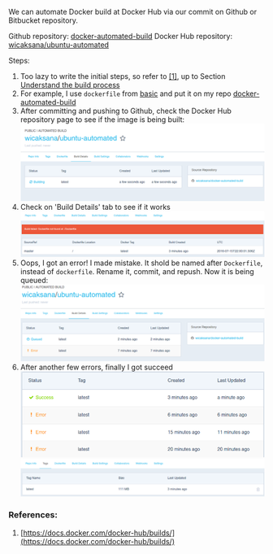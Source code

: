 We can automate Docker build at Docker Hub via our commit on Github or
Bitbucket repository.

Github repository: [docker-automated-build](https://github.com/wicaksana/docker-automated-build)
Docker Hub repository: [wicaksana/ubuntu-automated](https://hub.docker.com/r/wicaksana/ubuntu-automated/)

Steps:
1. Too lazy to write the initial steps, so refer to [\[1\]](#ref1), up to Section [Understand the build process](https://docs.docker.com/docker-hub/builds/#/understand-the-build-process)
2. For example, I use `dockerfile` from [basic](../basic/) and put it on my repo [docker-automated-build](https://github.com/wicaksana/docker-automated-build)
3. After committing and pushing to Github, check the Docker Hub repository page to see if the image is being built:
![](../img/automated-build-01.png)
4. Check on 'Build Details' tab to see if it works
![](../img/automated-build-02.png)
5. Oops, I got an error! I made mistake. It shold be named after `Dockerfile`, instead of `dockerfile`. Rename it, commit, and repush. Now it is being queued:
![](../img/automated-build-03.png)
6. After another few errors, finally I got succeed
![](../img/automated-build-04.png)
![](../img/automated-build-05.png)
### References:
1. <a name="ref1"></a>[https://docs.docker.com/docker-hub/builds/](https://docs.docker.com/docker-hub/builds/)